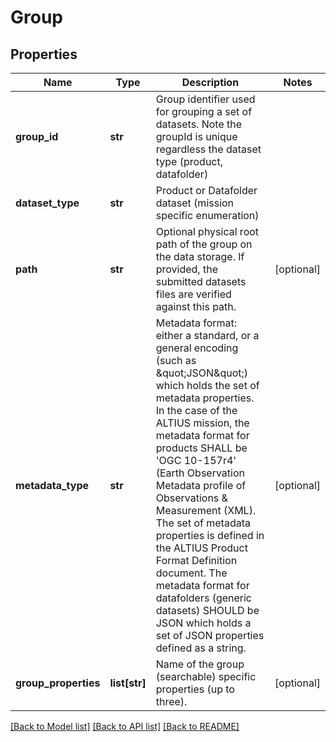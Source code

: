 # Group

## Properties
Name | Type | Description | Notes
------------ | ------------- | ------------- | -------------
**group_id** | **str** | Group identifier used for grouping a set of datasets.  Note the groupId is unique regardless the dataset type (product, datafolder) | 
**dataset_type** | **str** | Product or Datafolder dataset (mission specific enumeration) | 
**path** | **str** | Optional physical root path of the group on the data storage.   If provided, the submitted datasets files are verified against this path. | [optional] 
**metadata_type** | **str** | Metadata format:  either a standard, or a general encoding (such as \&quot;JSON\&quot;) which holds the set of metadata properties.    In the case of the ALTIUS mission, the metadata format for products SHALL be &#x27;OGC 10-157r4&#x27; (Earth Observation Metadata profile of Observations &amp; Measurement (XML). The set of metadata properties is defined in the ALTIUS Product  Format Definition document.  The metadata format for  datafolders (generic datasets) SHOULD be JSON which holds a set of JSON properties defined as a string. | [optional] 
**group_properties** | **list[str]** | Name of the group (searchable) specific properties (up to three). | [optional] 

[[Back to Model list]](../README.md#documentation-for-models) [[Back to API list]](../README.md#documentation-for-api-endpoints) [[Back to README]](../README.md)

